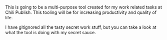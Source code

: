 This is going to be a multi-purpose tool created for my work related tasks at Chili Publish. This tooling will be for increasing productivity and quality of life.

I have gitignored all the tasty secret work stuff, but you can take a look at what the tool is doing with my secret sauce.